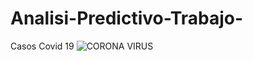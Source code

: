 # Analisi-Predictivo-Trabajo-
Casos Covid 19 
![CORONA VIRUS](https://www.google.com/url?sa=i&url=https%3A%2F%2Fnoticias.upc.edu.pe%2F2020%2F02%2F27%2Fcoronavirus-covid-19-ecomendaciones-video%2F&psig=AOvVaw21haqBwLiUp58QsADhT4k4&ust=1747501219375000&source=images&cd=vfe&opi=89978449&ved=0CBQQjRxqFwoTCODvi567qI0DFQAAAAAdAAAAABAT)

